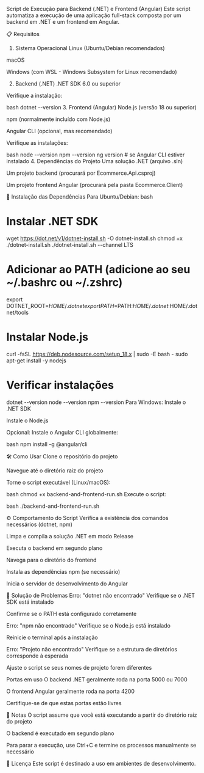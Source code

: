 Script de Execução para Backend (.NET) e Frontend (Angular)
Este script automatiza a execução de uma aplicação full-stack composta por um backend em .NET e um frontend em Angular.

📋 Requisitos
1. Sistema Operacional
Linux (Ubuntu/Debian recomendados)

macOS

Windows (com WSL - Windows Subsystem for Linux recomendado)

2. Backend (.NET)
.NET SDK 6.0 ou superior

Verifique a instalação:

bash
dotnet --version
3. Frontend (Angular)
Node.js (versão 18 ou superior)

npm (normalmente incluído com Node.js)

Angular CLI (opcional, mas recomendado)

Verifique as instalações:

bash
node --version
npm --version
ng version  # se Angular CLI estiver instalado
4. Dependências do Projeto
Uma solução .NET (arquivo .sln)

Um projeto backend (procurará por Ecommerce.Api.csproj)

Um projeto frontend Angular (procurará pela pasta Ecommerce.Client)

🚀 Instalação das Dependências
Para Ubuntu/Debian:
bash
# Instalar .NET SDK
wget https://dot.net/v1/dotnet-install.sh -O dotnet-install.sh
chmod +x ./dotnet-install.sh
./dotnet-install.sh --channel LTS

# Adicionar ao PATH (adicione ao seu ~/.bashrc ou ~/.zshrc)
export DOTNET_ROOT=$HOME/.dotnet
export PATH=$PATH:$HOME/.dotnet:$HOME/.dotnet/tools

# Instalar Node.js
curl -fsSL https://deb.nodesource.com/setup_18.x | sudo -E bash -
sudo apt-get install -y nodejs

# Verificar instalações
dotnet --version
node --version
npm --version
Para Windows:
Instale o .NET SDK

Instale o Node.js

Opcional: Instale o Angular CLI globalmente:

bash
npm install -g @angular/cli

🛠️ Como Usar
Clone o repositório do projeto

Navegue até o diretório raiz do projeto

Torne o script executável (Linux/macOS):

bash
chmod +x backend-and-frontend-run.sh
Execute o script:

bash
./backend-and-frontend-run.sh

⚙️ Comportamento do Script
Verifica a existência dos comandos necessários (dotnet, npm)

Limpa e compila a solução .NET em modo Release

Executa o backend em segundo plano

Navega para o diretório do frontend

Instala as dependências npm (se necessário)

Inicia o servidor de desenvolvimento do Angular

🔧 Solução de Problemas
Erro: "dotnet não encontrado"
Verifique se o .NET SDK está instalado

Confirme se o PATH está configurado corretamente

Erro: "npm não encontrado"
Verifique se o Node.js está instalado

Reinicie o terminal após a instalação

Erro: "Projeto não encontrado"
Verifique se a estrutura de diretórios corresponde à esperada

Ajuste o script se seus nomes de projeto forem diferentes

Portas em uso
O backend .NET geralmente roda na porta 5000 ou 7000

O frontend Angular geralmente roda na porta 4200

Certifique-se de que estas portas estão livres

📝 Notas
O script assume que você está executando a partir do diretório raiz do projeto

O backend é executado em segundo plano

Para parar a execução, use Ctrl+C e termine os processos manualmente se necessário

📄 Licença
Este script é destinado a uso em ambientes de desenvolvimento.